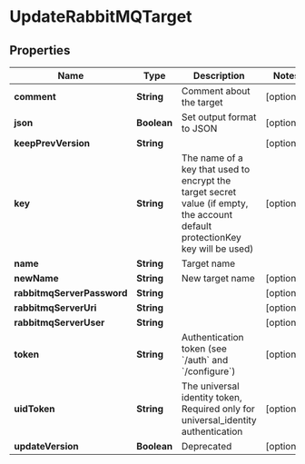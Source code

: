 

# UpdateRabbitMQTarget

## Properties

Name | Type | Description | Notes
------------ | ------------- | ------------- | -------------
**comment** | **String** | Comment about the target |  [optional]
**json** | **Boolean** | Set output format to JSON |  [optional]
**keepPrevVersion** | **String** |  |  [optional]
**key** | **String** | The name of a key that used to encrypt the target secret value (if empty, the account default protectionKey key will be used) |  [optional]
**name** | **String** | Target name | 
**newName** | **String** | New target name |  [optional]
**rabbitmqServerPassword** | **String** |  |  [optional]
**rabbitmqServerUri** | **String** |  |  [optional]
**rabbitmqServerUser** | **String** |  |  [optional]
**token** | **String** | Authentication token (see &#x60;/auth&#x60; and &#x60;/configure&#x60;) |  [optional]
**uidToken** | **String** | The universal identity token, Required only for universal_identity authentication |  [optional]
**updateVersion** | **Boolean** | Deprecated |  [optional]



